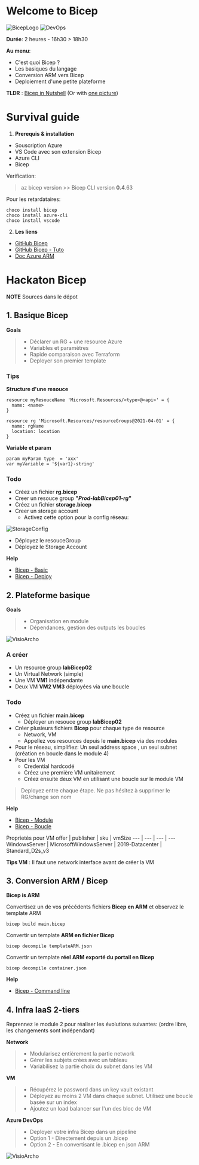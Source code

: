 # **Welcome to Bicep**

![BicepLogo](Tools/BicepLogo.png)  ![DevOps](Tools/DevOpsLogo.png)

**Durée**: 2 heures - 16h30 > 18h30

**Au menu**:
- C'est quoi Bicep ? 
- Les basiques du langage 
- Conversion ARM vers Bicep
- Deploiement d'une petite plateforme

**TLDR** : [Bicep in Nutshell](Tools/takeaway.md)
(Or with [one picture](Tools/True-ARM.jpg))

# **Survival guide**

1. **Prerequis & installation**

* Souscription Azure 
* VS Code avec son extension Bicep
* Azure CLI
* Bicep 

Verification:
> az bicep version  >> Bicep CLI version **0.4**.63

Pour les retardataires: 
```code
choco install bicep
choco install azure-cli
choco install vscode
```

2. **Les liens**

- [GitHub Bicep](https://github.com/Azure/bicep) 
- [GitHub Bicep - Tuto](https://github.com/Azure/bicep/blob/main/docs/tutorial/01-simple-template.md) 
- [Doc Azure ARM](https://docs.microsoft.com/en-us/azure/templates/) 

# **Hackaton Bicep**

**NOTE** Sources dans le dépot

## **1. Basique Bicep**

**Goals**
>- Déclarer un RG + une resource Azure
>- Variables et paramètres
>- Rapide comparaison avec Terraform 
>- Deployer son premier template

### **Tips**
**Structure d'une resouce**
```Bicep 
resource myResouceName 'Microsoft.Resources/<type>@<api>' = {
  name: <name>
}
```
```Bicep 
resource rg 'Microsoft.Resources/resourceGroups@2021-04-01' = {
  name: rgName
  location: location
}
```
**Variable et param**
```Bicep 
param myParam type  = 'xxx'
var myVariable = '${var1}-string'
```

### **Todo**
- Créez un fichier **rg.bicep**
- Creer un resouce group **"_Prod-labBicep01-rg_"**
- Créez un fichier **storage.bicep**
- Creer un storage account
    - Activez cette option pour la config réseau:

![StorageConfig](Tools/routing.png)
- Déployez le resouceGroup
- Déployez le Storage Account

**Help** 
- [Bicep - Basic](https://github.com/Azure/bicep/blob/main/docs/tutorial/01-simple-template.md)
- [Bicep - Deploy](https://github.com/Azure/bicep/blob/main/docs/tutorial/02-deploying-a-bicep-file.md)


## **2. Plateforme basique**
**Goals**
>- Organisation en module
>- Dépendances, gestion des outputs les boucles

![VisioArcho](Tools/module2.png)

### **A créer**
- Un resource group __labBicep**02**__
- Un Virtual Network (simple)
- Une VM **VM1** indépendante
- Deux VM **VM2 VM3** déployées via une boucle

### **Todo**
- Créez un fichier **main.bicep**
    - Déployer un resouce group __labBicep**02**__
- Créer plusieurs fichiers **Bicep** pour chaque type de resource
    - Network, VM
    - Appellez vos resources depuis le **main.bicep** via des modules
- Pour le réseau, simplifiez: Un seul address space , un seul subnet (création en boucle dans le module 4)
- Pour les VM
    - Credential hardcodé
    - Créez une première VM unitairement
    - Créez ensuite deux VM en utilisant une boucle sur le module VM

> Deployez entre chaque étape. Ne pas hésitez à supprimer le RG/change son nom

**Help** 
- [Bicep - Module](https://github.com/Azure/bicep/blob/main/docs/tutorial/06-creating-modules.md)
- [Bicep - Boucle](https://github.com/Azure/bicep/blob/main/docs/tutorial/05-loops-conditions-existing.md)


Proprietés pour VM 
offer | publisher | sku | vmSize
--- | --- | --- | --- 
WindowsServer | MicrosoftWindowsServer | 2019-Datacenter | Standard_D2s_v3

**Tips VM** : Il faut une network interface avant de créer la VM 

## **3. Conversion ARM / Bicep**

**Bicep is ARM**

Convertisez un de vos précédents fichiers **Bicep en ARM** et observez le template ARM
```Bicep
bicep build main.bicep
```
Convertir un template **ARM en fichier Bicep**
```Bicep
bicep decompile templateARM.json
```

Convertir un template __réel__ **ARM exporté du portail en Bicep**
```Bicep
bicep decompile container.json
```

**Help** 
- [Bicep - Command line](https://github.com/Azure/bicep/blob/main/docs/tutorial/07-convert-arm-template.md)


## 4. Infra IaaS 2-tiers

Reprennez le module 2 pour réaliser les évolutions suivantes: 
(ordre libre, les changements sont indépendant)

**Network**
> - Modularisez entièrement la partie network
> - Gérer les subjets crées avec un tableau
> - Variabilisez la partie choix du subnet dans les VM

**VM**
> - Récupérez le password dans un key vault existant
> - Déployez au moins 2 VM dans chaque subnet. Utilisez une boucle basée sur un index
> - Ajoutez un load balancer sur l'un des bloc de VM

**Azure DevOps**
> - Deployer votre infra Bicep dans un pipeline
> - Option 1 - Directement depuis un .bicep
> - Option 2 - En convertisant le .bicep en json ARM

![VisioArcho](Tools/module4.png)